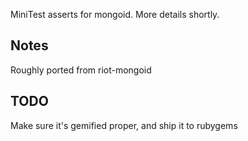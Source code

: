 MiniTest asserts for mongoid.  More details shortly.

Notes
-----

Roughly ported from riot-mongoid

TODO
----

Make sure it's gemified proper, and ship it to rubygems

